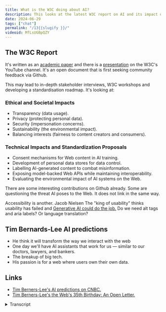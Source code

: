 ```yaml
---
title: What is the W3C doing about AI?
description: This looks at the latest W3C report on AI and its impact on the web. It explores the future of AI standards and ethics.
date: 2024-06-29
tags: ["chat"]
permalink: "/13{{slugify }}/"
videoid: MfLsUGBpQZY
---
```


The W3C Report
--------------

It's written as an [academic paper](https://www.w3.org/reports/ai-web-impact/) and there is a [presentation](https://www.youtube.com/watch?v=OwLRtquaLOk) on the W3C's YouTube channel. It's an open document that is first seeking community feedback via Github.

This may lead to in-depth stakeholder interviews, W3C workshops and developing a standardisation roadmap. It's looking at:

### Ethical and Societal Impacts

*   Transparency (data usage).
*   Privacy (protecting personal data).
*   Security (impersonation concerns).
*   Sustainability (the environmental impact).
*   Balancing interests (fairness to content creators and consumers).

### Technical Impacts and Standardization Proposals

*   Consent mechanisms for Web content in AI training.
*   Development of personal data stores for data control.
*   Labelling AI-generated content to combat misinformation.
*   Exposing model-backed Web APIs while maintaining interoperability.
*   Evaluating the environmental impact of AI systems on the Web.

There are some interesting contributions on Github already. Some are questioning the threat AI poses to the Web. It does not link in the same way.

Accessibility is another. Jacob Nielsen The "king of usability" thinks usability has failed and [Generative AI could do the job.](https://jakobnielsenphd.substack.com/p/accessibility-generative-ui) Do we need alt tags and aria labels? Or language translation?

Tim Bernards-Lee AI predictions
-------------------------------

*   He think it will transform the way we interact with the web
*   One day we'll have AI assistants that work for us — similar to our doctors, lawyers, and bankers.
*   The breakup of big tech.
*   His passion is for a web where users own their own data.

Links
-----

*   [Tim Berners-Lee's AI predictions on CNBC.](https://www.cnbc.com/2024/03/12/world-wide-web-turns-35-tim-berners-lee-gives-predictions-for-future.html)
*   [Tim Berners-Lee's the Web's 35th Birthday: An Open Letter.](https://medium.com/@timberners_lee/marking-the-webs-35th-birthday-an-open-letter-ebb410cc7d42)


<details>
<summary>Transcript</summary>

\[00:00:05\] **Nathan Wrigley:** Welcome to the No Script show about modern web design, where we look at what we can build today with minimal software and skills. Today we’re talking about AI from the perspective of the W three C or the Worldwide Web Consortium.

Helping us with this is a new report from the W three C team called AI and the Web, understanding and Managing the impact of Machine Learning Models on the Web. Additionally, we have Tim Burners Lee AI predictions thanks to some recent comments when celebrating 35 years on the web. So David, this is a topic we both enjoy debating, so it’ll be interesting to see how our positions on AI have advanced.

And with that, over to you.

\[00:00:47\] **David Waumsley:** Yeah, well have, we’ve been talking for about two hours before this. yes. We just couldn’t, yeah. Yeah. So we caught up on that. So we’ll try and stick, I think, as best as we can to what the W three C are saying because we can go off on so many tangents. And I think there’ll be other subjects here, won’t they?

I’ll give you my quick summary and I am in the position where I think I was excited about it and I still am. But I’ve never really bought into the fact that it’s something creative, going to threaten any creative job that I might do. I quite like how the large language machines are helping me to do some really tedious tasks these days.

And I do think it’s quite interesting ’cause it feels a little bit like we’ve moved away from that and initial hype where we are more panicked about it and we’re seeing more. Of the kind of news where companies are feeling forced a little bit to exaggerate what you can do. We’re seeing more about how it might be so much more costly to make it advance in the way that we expect it to advance.

So yeah, so it’s quite interesting since the last time we spoke about there was more sort of panic over it, where it feels a bit more relaxed now.

\[00:01:57\] **Nathan Wrigley:** I, flip flop on this subject. I go from a deep admiration of AI and the things that it can do to blind panic, like chicken little, the sky is falling in. And I, really do.

And, I think, the reason is because in some areas where I honestly thought, computers, let’s call it that computers could never encroach. So the creation of artwork or the creation of songs, that kind of thing. I really did think five years ago that wouldn’t be an impossibility. There was something about the human brain, which was unique.

And then more recently when things. Which you could call art and things, which we could call music came along. It really did start to make me think, gosh, okay, this is, this is a worry. And I think the worry for me is that we’re gonna gouge out the bottom rung of the ladder. If you imagine a ladder, a career ladder if you like, and, you need people to get on the first step of the ladder in order to then progress to other things as their career goes on and what have you.

And it feels like AI has the potential to just knock out the first. Bottom two steps of the ladder because it can approximate, a, decent song, it can approximate a decent logo or whatever it might be. And so I worry that the people who might have had those jobs and therefore gained experience, they’re gonna somehow have to get above what the AI can do to be useful in a career.

And so that worries me. But then equally, I think over the last year, I’m feeling this sense of plateau in what the ais can do. it doesn’t really seem like what it could do a year ago. Is that different from what it can do now? And I expected that would be logarithmic. It would just improve at a greater rate, whereas it seems to have plateaued.

But the other thing is with technology since let’s say the turn of the millennium, so 2000, you didn’t really know what the intention was. You didn’t really have a roadmap in your head of what the internet ought to be like. It just evolved. Where whereas with ai, you can perceive what that is and that is a replacement of humans.

if you can get an ai, AI to create a perfect film, a perfect song. you know what that is already. Whereas the internet, I don’t know what that is. I never knew what it was gonna be. So anyway, so I think on balance, I’m more sanguine about it. and certainly every time I’ve used AI for the tiny little corner of the, the AI possibilities that I use it for, I’ve been profoundly impressed by what it can do.

and I have this notion in my head, which is probably self-deception in a way, because I would’ve been doing all of that work myself, and I’m not therefore doing somebody out of work. I’m just saving myself some time. I. I feel that’s a decent trade off, but obviously if that were played out across the whole world, that might not be quite such a, good endeavor.

Anyway, sorry that was a complete rant.

\[00:05:07\] **David Waumsley:** Yeah, no, it’s fine. actually there’s just, you made me think of something we didn’t even talk about before, but I think, when it might cut out that bottom layer, the fundamentals. That funny enough is where I think it fails because I think, where it’s pretty rubbish at doing stuff is like things like marking out some HML, which might be appropriate to the context it needs to be, or it’s terrible with CSS I’ve found, and I think, sometimes when it might take some of the chore out things that.

absolutely known, I used it for WordPress. Really impressive because if you like the PHP commands that you might use, the old ones for traditional WordPress are so set that there’s not much variation. So ask it to do something which I couldn’t do. It could do the code, which I couldn’t do, but I know it’s going to be correct, because there’s only so many outputs where I think, sometimes the fundamental structuring of a website or.

it just doesn’t do it. And it’s same because it’s always looking backwards on its stuff. CSS has evolved particularly so it doesn’t know the new stuff and it looks back to the majority of the old stuff, which is not the best way to do it. So, I find actually in some ways it’s, I’m going back to the basics of the very early web and trying to.

Get to understand things, which I thought I knew, but don’t. HDML and CSS particularly as it’s changing and I think it’s so bad at those things that, yeah, it, you know, I have to guide it on the fundamentals. So I, that is my worry actually with AI is that sometimes it can be used to fill in what you think is a good example for me is AI with, I was talking about this, I did a short video AI with, ALT tags for images seems to be a new thing to do that. And you think, yeah, that’s great. But if you think about it for one second, the last thing a blind person wants is, all this wonderful prose on what this image looks like. They want to know what a

\[00:07:04\] **Nathan Wrigley:** game changing, whatever. Yeah, just over superlative.

\[00:07:09\] **David Waumsley:** Yeah, but you remind me the whole No, what I’m saying is that, if you really describe a full image as a I Oh, I

\[00:07:16\] **Nathan Wrigley:** see. Yes. It won’t know when how to truncate itself or, yeah,

\[00:07:20\] **David Waumsley:** exactly. Actually what that image is doing, it wants to know what that image is doing, what parts of that image are. Are meaningful to the context in which it’s set right.

And the rest is all superfluous. Yeah. So do you see what I mean? I can see where, it’s these lower level things, some of these other jobs where I think you actually have to be a human being because you’re providing for other human beings anyway. Yeah. We’ve, no,

\[00:07:42\] **Nathan Wrigley:** no, but that’s interesting. And I, do wonder, I wonder particularly in the, with the example of CSS, because the CSS isn’t the point.

The point is what the CSS. Does, which is visual. Yes. I wonder if, that, if the, AI at the moment, these large language models, I wonder if they can make the connection, okay, here’s some code. But what does that actually end up looking is the point, and it might not be able to make bridge that gap, if Yeah. So maybe it’s, maybe that’s, I don’t know. I’m entirely ignorant of whether that’s even a thing,

\[00:08:15\] **David Waumsley:** but Yeah. And for speed, I want it to be fast and in the context of the whole site, and it just can’t do it, and I just avoid it because, it just starts hallucinating as. AI does when I start, it doesn’t know stuff.

It thinks it does, and, it, I love sending it off for down its hallucinations where it believes it’s right and it’s completely wrong, and then like to enjoy watching. But, other stuff, it’s great when, when I think when you are making the creative decisions, treating it as a. A dumb assistant I think is wonderful.

Should we bring up the notes? Because honestly we’ll just go on. Yeah, I will do that completely.

\[00:08:51\] **Nathan Wrigley:** One moment. Here we go. This is the note. if you are listening to this. Let me get the number right. ’cause in the past I’ve got the numbers of the episodes wrong. So we’re on episode number 13 1 3. And so if you go to no script show slash 13 1 3, you’ll be able to find these show notes.

Have, I’ve got the episode right for a start. Yes. You have lucky for everyone. Yeah. Okay, great. So here we are. What, where should we launch first? Yeah, this W three C report.

\[00:09:20\] **David Waumsley:** I just thought this was a good chance ’cause it’s, recently out and it’s, obviously it, the title doesn’t really beg it to be read.

It’s an academic paper. And, there is a presentation. I’ve got a link on the show notes, which goes to the YouTube, channel there. But the guy behind that, it’s maybe not, he’s, French, so if, if you can tune into his accent, you might find it quite interesting as a quick sort of summary of what they’re trying to do with that.

But my understanding is. it comes from the W three. See team, is that what they call themselves? Yeah. Yeah. And it’s, that’s really the, they’ve got about, I think 46 employees in that team. And, this is really just a first document out there, which might later form standards. So the idea is that they put this out.

At the moment it’s public, so it welcomes feedback. So it’s out on GitHub, so you can, if you think this report is missing something they should be looking into, you can add to it. And we’ll talk about that, but, We’ve got a summary. Do you wanna just run through these, Nathan? We’ve got, I’ve tried to divide it up what the report is saying.

\[00:10:32\] **Nathan Wrigley:** Okay. just to read what’s on the screen, really, ethical and societal. Societal is hard to say. Impacts, are transparency, data usage. These, some of them have got little parentheses at the end, privacy, which is protecting personal data security, impersonation concerns. Sustainability, the environmental side of sustainability, balancing interests, and that really refers to the fairness to the content creators and the consumers.

And I’m sure that if you ponder each of those for just a moment, you can see in a real world example of where AI might be able to abuse. Any of those individual bits, obviously sustainability. If we all rely on AI for everything, we’re gonna be burning through carbon at an incredibly quick rate.

Balancing interests do content creators, who, owns what if the LLMs are allowed to sock up all of the data without giving credit back, and, they appear to be the origin. Of that particular piece of content, whereas in fact it was written by somebody, I don’t know, 10 years ago or what have you, and each of them, just ponder it for a moment and you’ll be able to figure out how that might be of concern.

I.

\[00:11:47\] **David Waumsley:** Yeah. And then I think the next, because it’s sectioned up and the next thing is really addressing those ’cause it’s the technical impact and standardization proposal. So obviously what the W three C as a standards organization for the web, it likes to ultimately come up with some standards, which we all agree to.

So it’s really addressing all of the next ones with, a sort of consent mechanism for AI content. In AI training development of personal data stores for data control, labeling of AI generated content to combat misinformation exposure, sorry, exposing model. Backed web IPAs while maintaining interoperability and evaluating the environmental impact of AI systems on the web.

\[00:12:34\] **Nathan Wrigley:** Can I just say the, I do like the idea of a web, IPA, which is what you’ve actually said. A, web-based Indian pale ale. That would be, really nice. I think you meant to say API, but I prefer I did. I prefer what you said. Can I just say though, just getting back before you put this document together?

Yeah. I didn’t really know anything about this at all, and I honestly didn’t think this was any concern. I. Of the W three CI, I couldn’t in my head, have imagine, why do they, wanna get involved with this? and then of course when you put this together and I started thinking about it, really, somebody’s got to be thinking about it.

And that’s really where it comes down because it has to be some sort of more global approach, an approach where big business doesn’t get its tendrils where government doesn’t necessarily get its tendrils. And All of a sudden the penny dropped. And I thought, actually, yeah, this is brilliant. We do need people who are detached from it all.

they have no economic motive, no political motive, whatever it may be. it’s brilliant that they’re thinking about this and, they seem like fairly sensible defaults starting positions. Yeah. yeah. Anyway, sorry. You carry on.

\[00:13:50\] **David Waumsley:** No, I, had the same thought as well. It’s trying to understand what the W three C has, and I think it does have a unique power when we’ve talked about before with, the working groups, particularly with CSS, how, within those working groups, it’s bringing to the table.

Big tech. It’s bringing Microsoft, apple, Google, Adobe to agree what they think the web should look like, these standards. So it’s obviously the best body given that AI pretty much appears through the web. What other organization could get everybody around the table? And you can see we were talking about this a little bit earlier about.

How there might be a benefit to say Google because its main business is through its advertising, through its search. particularly that’s its main business. One of its biggest worries and one of the things they’re tackling here is how do we mark up on the web stuff so people know it’s AI generated.

And of course, Google want that more than anything for their own business, as well as being on the side of. Supplying AI as well. They also want to control that for that aspect of their business. So there’s a good reason for everybody to try and agree things, I think, to some standards. So where is expected?

VER developers, who when we’re putting sites together that we declare our. AI content, you know?

\[00:15:11\] **Nathan Wrigley:** Yeah. I think it’s gonna be really difficult for the W three C to have teeth in this, in that it’ll be easier for them to just create some recommendations, which we, we would hope people would follow.

But maybe this will be one of those situations. So for example, at the moment. It does appear that accessibility. So nothing to do with AI for a moment, just accessibility is gaining teeth because politicians around the world are, putting laws together, which say, look, unless you do this, you are gonna feel the, strong arm of the law.

if your website is not accessible in these certain ways. And here’s the guide, here’s the guidance for how that should look. but now we’re gonna give it teeth. And that’s coming around in next year in the eu. Maybe this sort of stuff over time will need that approach as well, because you can imagine it’ll be easy to just ignore any of those points and just say, yeah, nice idea.

But my country, the jurisdiction that I live in, doesn’t compel me to do it, so I’m not gonna do it. Yeah, I’m gonna steal that content and claim it as my own. Who cares? so we’ll see.

\[00:16:18\] **David Waumsley:** Yeah, the idea of this report is that it does, it is the first stage in it, so right at the moment it’s out there as a, partly written document where people can add in their views and things.

That should be, and there’s a couple of ’em will come onto that minute, so this, but then they’ll move on to stakeholder interviews, which I guess we’ll be talking to the likes of Google. Yeah. Microsoft and what they’re doing on that, and then it’ll move into the. W three C workshops in the way that they might go about standardizing anything like CSS.

Yeah. Yeah. But I think, surely it should be welcomed by, when you think that you might have Microsoft competing with Google over, I’m sure everybody wants this to be a success in, The end. So if everybody can agree some standards of which they will work to on the web, then it’s to the benefit of everyone.

So I think that’s where they are unique. But yeah, it does seem a little odd to me. when, ’cause most of our news about AI is not really, you think of it as a separate endeavor and one which potentially. And that’s another argument of it could remove the need for the web entirely,

\[00:17:28\] **Nathan Wrigley:** Yeah. You’re imagining a scenario where you’ve just got this little pocket assistant or something, and a lot of the things that you’re doing on the web, you’ve now consigned to this ai, which is sitting in a device in your pocket or something like that. And you don’t need to browse webpages because I don’t know, you just.

Ask it a question and it provides you with an answer. Yeah. It undermines what the internet has become. Yeah. This is, honestly, this is so interesting. I with those ethical and societal impacts, I’m, I can’t think of anything that they’ve missed, but I’m sure that you’re right. As the days, weeks, and months go on, I’m sure there’ll be other things thrown in there, but at the moment we do seem to be in a cycle of hype, and I’m seeing it more like that as a cycle a.

Fulfilling prophecy, if you like, where one AI company promises a thing. And so the other AI companies have to over promise because of that promise. And then, the original one then has to over promise. And we do seem to be in an ear at the moment and you only have to watch the tech conferences, Google’s io and things like that.

And they portray AI being this entirely benign. Perfect force where you, are, you show it a thing and it tells you what it is, and you ask it a question and it gives you the right answer. And, it does really seem the hype cycle that we might have had for things like crypto or NFTs a little while ago, and, maybe give it a year.

That cycle will just, people will realize. You know what? It can’t do everything for me, but

\[00:19:01\] **David Waumsley:** yeah, I mean there’s certainly, that’s cynical. We’ve been watching some videos that have come out, by, business people who will just say this whole AI thing is exactly like that.

It’s another thing. It was big data before that. It’s been, wearables, it’s been Bitcoin, it’s been, and this is just another, Raising funds. Silicon Valley hype hoax if you like. and certainly I think people have been caught into, as we know with Google, it cheated, and got found out for showing some of its demonstrations of what its AI can do where, it’s supposed to be able to identify certain shapes and tell you exactly where it was, where it needed human intervention.

And we had a big thing with Amazon as well, where they claim it was a success, but it needed all of these. operatives in India creating the, it was a checkout for their store where they didn’t need to go and purchase anything but cameras with, real people were doing it. And now they claim the a l was a success, but they still closed it down and they still removed a lot of their documentation before.

So I think there’s a certain element where I’m sure none of these companies wanting to get into this kind of, almost having to get into lives if you like to compete. Yeah. Somebody starts it with an exaggeration, somebody else has to beat it because we’re in competition and they get stuck in it, really.

\[00:20:22\] **Nathan Wrigley:** I think one could, one could gently call it overpromising,

\[00:20:26\] **David Waumsley:** overpromising is probably a better thing. Yeah. But I don’t think it’s, it’s probably not where any of these companies want to be. It’s just the way, that’s just the way I. Capitalism works, isn’t it?

So everybody, you have to try and get the best competitive advantage. So I would imagine, the WCC has that ability in the past to agree, and I think we’ve only just seen that with a web where everybody agrees. Yes, the web, we want a standard set of code and we all want to agree what that one is, and we all want to make the web work on everything.

So I, I can see how it can be a good place. For AI to be there. Yeah. But there is an argument, sorry, I wanted to just say something on that is I think it’s alluded to in somebody’s GitHub, addition to this, and I think it was that you could say it’s a threat to the web itself in the sense that, and I’ve seen other people talk about this, so if you say, for example, PDFs, they’re very difficult because they’re not web right to make accessible and you have to put all this embedded stuff in.

What they’re saying these days is that. large language machines can read that stuff and work out how the content is. So that work might not need to be done in a way. And we see that a little bit, I think with a lot of SEOs saying about Google, how when we were in the age of the big data mark, everything up with schema.org or rich snippets that they called, it was the way to go.

Let’s break it up. But a lot of SEOs are saying, and it’s true of Google. They seem to be dropping the support for a lot of these things. Partly because it might be over abused, but I think it’s partly because they don’t need it so much because the machines can work out the content areas of sites based on Oh, I see.

Their knowledge. Okay. So, yeah.

Some, yeah, some, things which, so you can get into that argument where you’re saying, a lot of the fundamentals of the webs, which we agreed to, do we need them in the same way? Do we need, old tags any longer? if they’re being read in a different way with AI and.

do we need aria labels and stuff? If screen readers can detect themselves, with new technology, what a page markup is, yeah, it’s quite interesting. There is a, potential for some of the web to be undermined. with that.

\[00:22:45\] **Nathan Wrigley:** I was gonna say something there, but I’ll wait because it is what we’re gonna come onto, but it was about the capacity of AI to actually.

Get all of that stuff right. the dom and what have you. So shall I just scroll up a little bit more and, We’ll go onto the next little bit. okay. So we’re onto Jacob Nielsen, did you wanna mention him?

\[00:23:09\] **David Waumsley:** Yeah, was just somebody else made the point that, in that report isn’t talking about accessibility and Jacob Nielsen, the king of usability is called Think he wrote an article, and I’ve linked to it there, that usability has failed. People don’t use their RRE labels correctly, don’t mark their HTML up in the way that screen readers can easily read them. And that generative AI could start to do that job, which is really the point I’m making.

\[00:23:36\] **Nathan Wrigley:** Yeah. Yeah, that was the point I was gonna make as well. And, I think, that kind of makes sense. Wouldn’t this be an area where AI would be. Very good because it’s got a very defined outcome, Ha. Has it been marked up correctly for a screen reader, ignoring the fact that in the future screen readers might operate in a different way for the screen readers that we’ve got today?

Would AI be potentially quite good at this? Because it could see, I don’t know. This is a paragraph, this is a heading that is as heading, nested within another heading. Let’s give that an H two and that an H three and whatever else we might add to the HTML, the markup. It feels like that would be an area where you could just maybe click a button and it would do a.

A better job than you not doing it at all, if

\[00:24:22\] **David Waumsley:** Yeah, and I think that’s, I, see Jacob Nielson’s point and I see he’s had some pushback by a lot of people, disabled people actually. and I understand that pushback, and I think this is where, I don’t think that’s the right thinking because I think you do need people to markup because you need another human.

Marking this up to make sense to human. admittedly, it’s better than nothing, but I don’t think it’ll get rid of the idea that marking up. documents with HTML properly, with a concentration on accessibility. And I think in some ways it’s, skipping the point as you raised the fact that next year we’ve got a European law, which is requiring many of us to do our websites in a more accessible way.

So yes, it’s right in the fact that it’s failed, but then there’s been nobody policing this. And I think we’re seeing more policing of it. And I think human beings marking up documents rather than letting. AI do it is better because they will mark it up with the context of how it’s expected to be explained in the same way that I said about alt text as well.

there’s no point in describing the whole flipping thing. It’s really how that image relates. does it relate at all? If not, it needs a blank and don’t read it out to people who don’t need to know it. Yeah. it’s just decorative and I don’t think AI can then distinguish that kind of stuff.

In situ,

\[00:25:43\] **Nathan Wrigley:** so it, the AI might be better than doing nothing at all. But it’s probably not gonna be as good as doing something with humans, if I think that’s a sensible default position. Yeah. if your organization is gonna do something, it would appear that just clicking a button and praying.

That the AI didn’t hallucinate its way into just nonsense is probably not gonna get you out of legal woes in the near future.

Yeah. Okay. Okay. And then we’ve got Tim burners Lee.

\[00:26:15\] **David Waumsley:** Yeah. So he’s been, because he’s been the 35th anniversary of the web. Yeah. Gosh. I know it’s getting old. yeah. so yeah, he’s made a, it’s, there’s a couple of things and I’ve linked to them on the bottom of this and maybe I’ll add some more links in ’cause we referenced some things as well.

But, yeah, so he’s done an open letter. About the web, which talks about that. But also there’s another article which is, by CNBC, where they’re going to some of his predictions and included in that is, is AI or as I’m seeing on my notes, it says A one. Yeah, A road in the uk there’s gonna be.

yeah. So the big takeaways from this I’ve added to that was the fact that he thinks it’s gonna transform the way we interact with the web. And Google interestingly have been like that as well recently saying, let you know, let Google do the Googling for you. I. This is new take on what we expect the deal to be with Google.

But yeah, he’s saying that’ll transform how we inter interact and he sees I’m not so optimistic as him that we’ll all have AI assistance do work for, similar to how our doctors, lawyers, or bankers do. So. he’s very optimistic, isn’t he? About AI more so than me and you.

\[00:27:38\] **Nathan Wrigley:** What, do, you know what, that almost to me sounds like a bit of a dystopia.

there’s a film that I watch and it’s got nothing to do with this, but there was a film that I watched recently where, and it was a dystopian future film, but there was a bit where, the, protagonist, the character in the film went up and talked to a robot to get his prescription. And, there was an actual robot, which, it had a flat lights flashing on the mouth, but no other moving parts.

And, it was just this, horrific conversation of, I’m owed this thing, can I have it? we don’t seem to have this for, really robotic voice. Anyway, back and forth, and just nothing but frustration. And I, that concerns me, that piece because that seems to undermine the humanity of a lot of things and that bit.

That be okay. Maybe that’s where we’ll go. But it, I fear that’s where we’re gonna go. It, that doesn’t seem like a, good incentive for humanity particularly, but

\[00:28:39\] **David Waumsley:** No, a lot of, services we have is because of that personal connection with people, it. Almost acting like counseling as well.

And a lot of people grieve over the loss of that human connection, their trans actions. So yeah, I think he’s a little bit more optimistic, than I would be. He does also, and it’s related, it’s not under his AI predictions, but he is, predicting as he wrote in his open ledger as well about breakup of big tech as well.

He sees that happening and I. this is the problem, isn’t it? We are in an advanced capitalist world and we are seeing that, money is going to, concentrated in certain areas. We have big tech, they have an awful lot of power, and we are seeing, To getting to the point where we have to see the US government will be taking a lawsuit out against Apple to make sure this competition there.

We’ve got something new that’s just passed, doesn’t it, for the EU as well, which gives more control over big tech so it doesn’t abuse its position. So I do think there may be a need to Yeah, you, yeah.

\[00:29:44\] **Nathan Wrigley:** And also interestingly, it is largely. Big tech. Which is pushing this agenda of what AI can do. there, there’s no like tin pot, little cottage industry mom and pop AI out there, which is, a good rival to something like open AI or Gemini or whatever it is.

The big tech who are, and we mentioned it a moment ago, this self-fulfilling prophecy where they’ve got to overpromise because the other one’s overpromising and it’s the big tech doing it, and they’ve got a really big stage. And honestly, they could fill those, they could fill those presentations with.

Utter lies. And I think at the moment we just lap it all up because, oh, look, it can do that. That’s exciting. yeah, so I, yeah, I, think you’re right. It does appear like the legislators around the world are, have got the, sword of Damocles definitely above the heads of these big tech companies.

So we’ll see how that plays out.

\[00:30:36\] **David Waumsley:** Yes. Governments having to take a part in this just to see that. Yeah. They don’t have too much power. And, we were talking about, how interesting it is with. Gen Z seeing things very different. Being a kind of first generation that doesn’t have job security and housing insecurity, that they are slightly cynical where, big companies where money’s going on that.

So they change their behavior with big tech. They see in a way what’s going on, where, who has all the power with that. So I think that’s changing things on the ground. I do think, with Tim Burnley and he always sticks to this ’cause it’s partly as well, I think a business that is running is big on everything where this has to be set in the context of the fact that is ideal Web is one where the users own their own data.

\[00:31:22\] **Nathan Wrigley:** Yeah. Yeah. I’m a. A big proponent of that. But it’d be interesting because it would appear that some of the big tech companies, particularly Apple, it would appear that they’re moving in that direction. In that they’re it feels that although they have just. Been in chat with open AI apparently, so we’ll see if this breaks out.

But, is that the, AI will be done on your device, these M four chips that are coming down the pipe will be really good at doing everything on your own device. So as whereas at the moment you’re used to going to open AI or Gemini, and that’s an online. Portal, you type your things in and whether you’re using the API or the web interface, you get a result through the internet.

It, feels like the future is gonna be doing that on your own device. So you own it and it never goes anywhere else. So maybe, Apple will justify not being broken up on that ground. I don’t know.

\[00:32:17\] **David Waumsley:** Yeah, you mentioned something about there’s no, mom and pop, AI business there. It, we both watched a video, which we liked in a way, but, it was, it was on YouTube and it’s guy called Mike Pound and it’s on, it’s channel.

I’ll put the link in ’cause I haven’t got it there. Okay. computer file. And this was the one, if you remember, Nathan, where he was looking at some of the scientific report. And we’re, always talking about the massive advance. Yeah. In AI and what it can do within a whole year, but all their reports or what he was looking at, we have to trust him that his reports are there, but he seemed to be sound man talking, saying that progress will slow down because the costs of getting the quality, because it’s so easy to gather a load of data and that not to be that great, which it means everything’s always looking back, but like I say, it’s rubbish with.

CSS because there’s so little data about modern CSS and everything’s old. So to correct it you need so much more data to keep throwing at it, that the costs become too much, in terms of the businesses too advance, it becomes too much. To invest in it, to be able to get the improvements back. And then that’s the other debate, which we’ve heard a lot.

Yeah. I, you mentioned it on, your new show, about the environmental cost of AI with all of that,

\[00:33:36\] **Nathan Wrigley:** Oh boy, that’s just terrific. Yeah, I think, if you think. Googling things is bad if you, AI things, if you request an answer from an ai, you really are burning through the carbon much more quickly than just going onto a variety of websites and finding it out for yourself.

Obviously, it’s a lot quicker, but every time you create an AI image or an AI song, or do an AI search. My understanding is that, from journalists that I think have credibility that it’s, burning through CO2, a really alarming rate and something which really shouldn’t be sustainable. so yeah.

Yeah. That’s interesting. I.

\[00:34:18\] **David Waumsley:** Yeah, it does seem like there’s a little bit of a or a weariness now that this will actually pan out. like all the things, as mentioned before, the kind of Silicon Valley stuff, that’s the big thing that’s gonna make money. there’s a lot of other people as well saying, this potentially could be another.com.

Bust,

\[00:34:34\] **Nathan Wrigley:** Yeah. if it doesn’t continue to get better at an exponential rate, we’ll quickly grow tired of it. ’cause that’s the human condition, isn’t it? Yeah. And the YouTube video, which you are gonna link to but isn’t on the screen at the moment, it ha I think you did a really credible job of explaining that.

And, rather than the graph going upwards, it, went up for a long time because the LLM suddenly enabled things, which were not possible. And so it looked like. It was being creative and it looked like it was human almost, and it looked like it was passing the Turing test, but his, argument was that, okay, you had to consume all the data to get to that point, and then to make it twice as good as it is now is not just about putting double the amount of data in you.

You’re like a thousand times the amount of data. To get a teeny tiny improvement. So you put another billion point data points in and you get N point, N 0.1 of a percent improvement. You gotta add another 10 billion. And where does it all come from? yeah, and if we end up filling it in with AI data.

Then, we’re in trouble. But it, made me more sanguine about it, it’s leveling off and potentially it won’t get any better. Obviously, we’re recording this in June, 2024 when the robots have taken over in August, 2025. we’ll have to revise this chat,

\[00:35:54\] **David Waumsley:** I do think, but it takes us full circle with all the things we’re talking, which, I think when we look at the ethical and societal.

Impact and, the things that they’re trying to standardize. It touches on all of these things, the sort of data usage, what data you are using over this. if everybody’s agreed to certain things, we’ll have proper competition rather than, do you know what I mean? Yeah. There’ll be more honesty with it.

And, I think also, something that’s not being resolved yet is the. the content creators, it’s stealing all of their work and, I think some people have done some experiments with, because it’s such a small data set, if you get into something very niche and you ask ai, it, it will almost duplicate what sort of Yeah.

\[00:36:37\] **Nathan Wrigley:** More or less you are robbing quite literally the exact Yeah.

\[00:36:41\] **David Waumsley:** Yeah. Yeah, and some people have done some experiments where they’ve done it on something so niche or E even tested it by putting up wrong information on the web so the AI comes back with the wrong information that is on the web because it’s the only source, but it almost entirely rips off.

The whole article that serves it back. So I think, when it comes to standardizing some of this stuff, when it starts to look into, the fairness of to content creators in some standards, and it looks to, I. the kind of data usage and it looks to what’s sustainable as well. I really hope that AI do get round the table around this, kind of things to create standards because I, it’s not in their interest, I don’t think.

I think AI’s promising. I think it can help us to do a lot of jobs and we both use it and love. Some of the things it can do for us,

\[00:37:32\] **Nathan Wrigley:** but it’s interesting though, but it, okay. So all of these organizations are made up of humans and Yeah, it is in their interest to not do this in the short term because there, there’s gonna be billionaires made there next year, and then they can just swan off and do whatever else they want.

But for the long term interest, if open AI and Google want to have an a, an AI future. That spans decades then, there is an interest. But I think one of the things that I’m concerned about at the moment is the self-interest. Yeah. Of a few people at the top of these companies who are, making money, like they’re printing it and it is in their interest to just do the nefarious stuff, to over promise to all of that.

And, we, don’t seem to have a way of. Reigning those people in at the moment. That could be a very naive position. Maybe they’re full of, good intentions and I’m probably, I’m labeling them incorrectly, but it feels a bit like that sometimes.

\[00:38:36\] **David Waumsley:** No, of course. And it’s gonna happen. And I, for me, I think why I think this is good organization and I hope it does succeeded with that.

’cause I think, yeah. We talked about another success before when you think the web could have been lost to flash. Proprietary technology, Yeah. That could have easily, and a lot of people believed in it. It would be in the self-interest, but somehow it managed to preserve, and I think there’s never been a time where.

The biggest giants in tech I’ve got behind something like the W three C. So we see the security of this web project, and I don’t, I was saying about before, could it replace the web? I don’t think it will because it takes so long anyway for people to adopt new technology and it’s more effective the one that we’ve got and everybody is behind that.

yeah. They’re setting up of these. So I think it would be a good thing. And even if there is a lone wolf out there who, perhaps wants to exaggerate for their personal quick gain or something. ’cause that’s the danger, isn’t it? With everything. Somebody tells a lie to exaggerate something, they do really well out of that lie because people believe it and they get lots of money.

So the next, the only way you can compete it is with another lie and on it goes and everybody goes. Please. I wish we’d stop with this lying, and I think that’s right. Yeah.

\[00:39:46\] **Nathan Wrigley:** Oh, dear. I mean we’ve definitely, we’ve definitely solved that problem for everybody, haven’t we? Yeah, They’ve solved it.

Everybody. I,

\[00:39:55\] **David Waumsley:** I think it’s interesting anyway, and, just hardly going to get any attention, the fact that there is this document out there and I think, I think it’d be interesting to see how that develops and whether we get, yeah. AI standards coming from the W three C, I think that would be a fabulous thing if it could be done.

\[00:40:13\] **Nathan Wrigley:** Perfect. I’ve taken the show notes away. so that was episode 13. That was our thoughts on, AI and the W three C’s approach to it. the show notes as always, no script show slash the episode number in this case. 13. Go and check ’em out there and, you two will be able to see Tim Burn’s Lee’s predictions as to what will happen to the A one.

I doubt it. I’m sure David will go and change that in a hurry, but that was lovely. Thank you David. Thanks. I’ll speak to you soon.

\[00:40:44\] **David Waumsley:** Yeah, cheers. Bye.

</details>